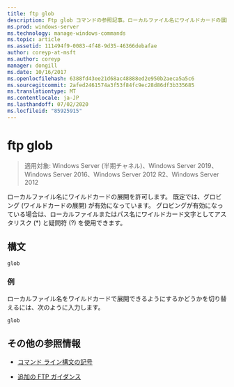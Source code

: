 ```yaml
---
title: ftp glob
description: Ftp glob コマンドの参照記事。ローカルファイル名にワイルドカードの展開を許可します。
ms.prod: windows-server
ms.technology: manage-windows-commands
ms.topic: article
ms.assetid: 111494f9-0083-4f48-9d35-46366debafae
author: coreyp-at-msft
ms.author: coreyp
manager: dongill
ms.date: 10/16/2017
ms.openlocfilehash: 6388fd43ee21d68ac48888ed2e950b2aeca5a5c6
ms.sourcegitcommit: 2afed2461574a3f53f84fc9ec28d86df3b335685
ms.translationtype: MT
ms.contentlocale: ja-JP
ms.lasthandoff: 07/02/2020
ms.locfileid: "85925915"
---
```

# <a name="ftp-glob"></a>ftp glob

> 適用対象: Windows Server (半期チャネル)、Windows Server 2019、Windows Server 2016、Windows Server 2012 R2、Windows Server 2012

ローカルファイル名にワイルドカードの展開を許可します。 既定では、グロビング (ワイルドカードの展開) が有効になっています。 グロビングが有効になっている場合は、ローカルファイルまたはパス名にワイルドカード文字としてアスタリスク (*) と疑問符 (?) を使用できます。

## <a name="syntax"></a>構文

```
glob
```

### <a name="examples"></a>例

ローカルファイル名をワイルドカードで展開できるようにするかどうかを切り替えるには、次のように入力します。

```
glob
```

## <a name="additional-references"></a>その他の参照情報

- [コマンド ライン構文の記号](command-line-syntax-key.md)

- [追加の FTP ガイダンス](https://docs.microsoft.com/previous-versions/orphan-topics/ws.10/cc756013(v=ws.10))
